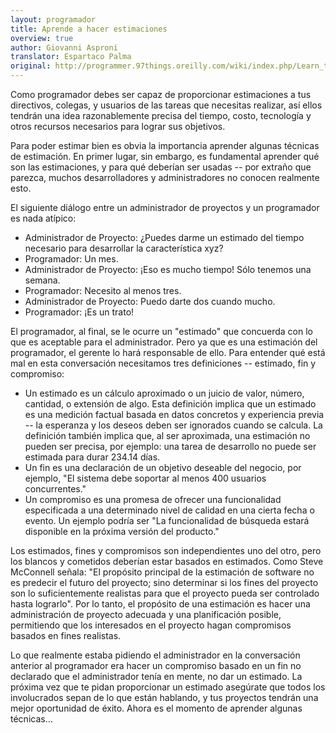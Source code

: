 ```yaml
---
layout: programador
title: Aprende a hacer estimaciones
overview: true
author: Giovanni Asproni
translator: Espartaco Palma
original: http://programmer.97things.oreilly.com/wiki/index.php/Learn_to_Estimate
---
```


Como programador debes ser capaz de proporcionar estimaciones a tus directivos, colegas, y usuarios de las tareas que necesitas realizar, así ellos tendrán una idea razonablemente precisa del tiempo, costo, tecnología y otros recursos necesarios para lograr sus objetivos.

Para poder estimar bien es obvia la importancia aprender algunas técnicas de estimación. En primer lugar, sin embargo, es fundamental aprender qué son las estimaciones, y para qué deberían ser usadas -- por extraño que parezca, muchos desarrolladores y administradores no conocen realmente esto.

El siguiente diálogo entre un administrador de proyectos y un programador es nada atípico:

* Administrador de Proyecto: ¿Puedes darme un estimado del tiempo necesario para desarrollar la característica xyz?
* Programador: Un mes.
* Administrador de Proyecto: ¡Eso es mucho tiempo! Sólo tenemos una semana.
* Programador: Necesito al menos tres.
* Administrador de Proyecto: Puedo darte dos cuando mucho.
* Programador: ¡Es un trato!

El programador, al final, se le ocurre un "estimado" que concuerda con lo que es aceptable para el administrador. Pero ya que es una estimación del programador, el gerente lo hará responsable de ello. Para entender qué está mal en esta conversación necesitamos tres definiciones -- estimado, fin y compromiso:

* Un estimado es un cálculo aproximado o un juicio de valor, número, cantidad, o extensión de algo. Esta definición implica que un estimado es una medición factual basada en datos concretos y experiencia previa -- la esperanza y los deseos deben ser ignorados cuando se calcula. La definición también implica que, al ser aproximada, una estimación no pueden ser precisa, por ejemplo: una tarea de desarrollo no puede ser estimada para durar 234.14 días.
* Un fin es una declaración de un objetivo deseable del negocio, por ejemplo, "El sistema debe soportar al menos 400 usuarios concurrentes."
* Un compromiso es una promesa de ofrecer una funcionalidad especificada a una determinado nivel de calidad en una cierta fecha o evento. Un ejemplo podría ser "La funcionalidad de búsqueda estará disponible en la próxima versión del producto."

Los estimados, fines y compromisos son independientes uno del otro, pero los blancos y cometidos deberían estar basados en estimados. Como Steve McConnell señala: "El propósito principal de la estimación de software no es predecir el futuro del proyecto; sino determinar si los fines del proyecto son lo suficientemente realistas para que el proyecto pueda ser controlado hasta lograrlo". Por lo tanto, el propósito de una estimación es hacer una administración de proyecto adecuada y una planificación posible, permitiendo que los interesados en el proyecto hagan compromisos basados en fines realistas.

Lo que realmente estaba pidiendo el administrador en la conversación anterior al programador era hacer un compromiso basado en un fin no declarado que el administrador tenía en mente, no dar un estimado. La próxima vez que te pidan proporcionar un estimado asegúrate que todos los involucrados sepan de lo que están hablando, y tus proyectos tendrán una mejor oportunidad de éxito. Ahora es el momento de aprender algunas técnicas...


